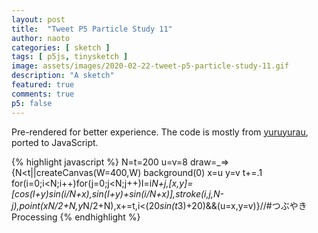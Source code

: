 ```yaml
---
layout: post
title:  "Tweet P5 Particle Study 11"
author: naoto
categories: [ sketch ]
tags: [ p5js, tinysketch ]
image: assets/images/2020-02-22-tweet-p5-particle-study-11.gif
description: "A sketch"
featured: true
comments: true
p5: false
---
```


Pre-rendered for better experience. The code is mostly from [yuruyurau](https://twitter.com/yuruyurau), ported to JavaScript.

{% highlight javascript %}
N=t=200
u=v=8
draw=_=>{N<t||createCanvas(W=400,W)
background(0)
x=u
y=v
t+=.1
for(i=0;i<N;i++)for(j=0;j<N;j++)I=i*N+j,[x,y]=[cos(I+y)*sin(i/N+x),sin(I+y)+sin(i/N+x)],stroke(i,j,N-j),point(x*N/2+N,y*N/2+N),x+=t,i<(20*sin(t*3)+20)&&(u=x,y=v)}//#つぶやきProcessing
{% endhighlight %}

